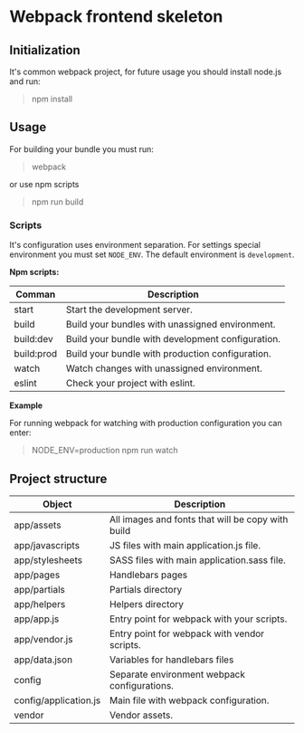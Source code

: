 # Webpack frontend skeleton

## Initialization

It's common webpack project, for future usage you should install node.js and run:

> npm install

## Usage

For building your bundle you must run:

> webpack

or use npm scripts

> npm run build

### Scripts

It's configuration uses environment separation. For settings special environment you must set `NODE_ENV`. The default environment is `development`.

**Npm scripts:**

| Comman     | Description                                       |
|------------|---------------------------------------------------|
| start      | Start the development server.                     |
| build      | Build your bundles with unassigned environment.   |
| build:dev  | Build your bundle with development configuration. |
| build:prod | Build your bundle with production configuration.  |
| watch      | Watch changes with unassigned environment.        |
| eslint     | Check your project with eslint.                   |

**Example**

For running webpack for watching with production configuration you can enter:

> NODE_ENV=production npm run watch

## Project structure

| Object                | Description                                          |
|-----------------------|------------------------------------------------------|
| app/assets            | All images and fonts that will be copy with build    |
| app/javascripts       | JS files with main application.js file.              |
| app/stylesheets       | SASS files with main application.sass file.          |
| app/pages             | Handlebars pages                                     |
| app/partials          | Partials directory                                   |
| app/helpers           | Helpers directory                                    |
| app/app.js            | Entry point for webpack with your scripts.           |
| app/vendor.js         | Entry point for webpack with vendor scripts.         |
| app/data.json         | Variables for handlebars files                       |
| config                | Separate environment webpack configurations.         |
| config/application.js | Main file with webpack configuration.                |
| vendor                | Vendor assets.                                       |
